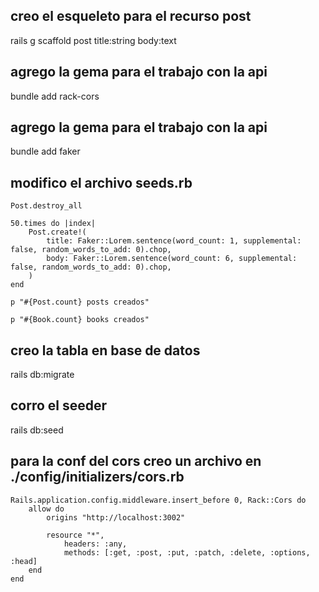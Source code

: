 ## creo el esqueleto para el recurso post
rails g scaffold post title:string body:text

## agrego la gema para el trabajo con la api
bundle add rack-cors

## agrego la gema para el trabajo con la api
bundle add faker

## modifico el archivo seeds.rb
    Post.destroy_all

    50.times do |index|
        Post.create!(
            title: Faker::Lorem.sentence(word_count: 1, supplemental: false, random_words_to_add: 0).chop,
            body: Faker::Lorem.sentence(word_count: 6, supplemental: false, random_words_to_add: 0).chop,
        )
    end

    p "#{Post.count} posts creados"

    p "#{Book.count} books creados"

## creo la tabla en base de datos
rails db:migrate

## corro el seeder
rails db:seed

## para la conf del cors creo un archivo en ./config/initializers/cors.rb
    Rails.application.config.middleware.insert_before 0, Rack::Cors do
        allow do
            origins "http://localhost:3002"

            resource "*",
                headers: :any,
                methods: [:get, :post, :put, :patch, :delete, :options, :head]
        end
    end

